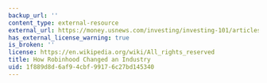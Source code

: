 ```yaml
---
backup_url: ''
content_type: external-resource
external_url: https://money.usnews.com/investing/investing-101/articles/how-robinhood-changed-an-industry
has_external_license_warning: true
is_broken: ''
license: https://en.wikipedia.org/wiki/All_rights_reserved
title: How Robinhood Changed an Industry
uid: 1f889d8d-6af9-4cbf-9917-6c27bd145340
---
```

